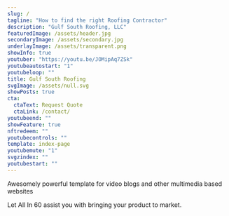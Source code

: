 ```yaml
---
slug: /
tagline: "How to find the right Roofing Contractor"
description: "Gulf South Roofing, LLC"
featuredImage: /assets/header.jpg
secondaryImage: /assets/secondary.jpg
underlayImage: /assets/transparent.png
showInfo: true
youtuber: "https://youtu.be/JOMipAq7ZSk"
youtubeautostart: "1"
youtubeloop: ""
title: Gulf South Roofing
svgImage: /assets/null.svg
showPosts: true
cta:
  ctaText: Request Quote
  ctaLink: /contact/
youtubeend: ""
showFeature: true
nftredeem: ""
youtubecontrols: ""
template: index-page
youtubemute: "1"
svgzindex: ""
youtubestart: ""
---
```


<p>Awesomely powerful template for video blogs and other multimedia based websites</p>

<p>Let All In 60 assist you with bringing your product to market.</p>

<!-- https://youtu.be/JOMipAq7ZSk -->